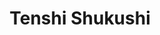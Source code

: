 --- 
title: "Tenshi Shukushi"
publishdate: "2019-3-13T16:48:46+02:00"
src: "https://365manga.net/manga/tenshi-shukushi"
image: "https://data.365manga.net/images/thumbnails/24696-tenshi-shukushi.jpg"
description: "Yui, codename: 'The Killing Doll' is an matchless assassin, programmed with an emotional override that makes him little more than a puppet. Hired out by a ruthless coorporation, Yui loses control of himself whenever there's a job to be done. In the precious few moments he has to himself, he tries to build a life for himself with the guidance of a priest and fellow assassin, Miyagi."
---